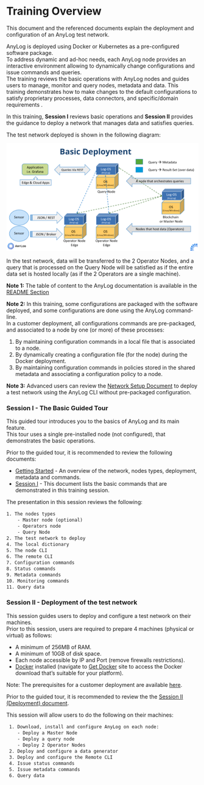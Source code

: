 # Training Overview

This document and the referenced documents explain the deployment and configuration of an AnyLog test network.

AnyLog is deployed using Docker or Kubernetes as a pre-configured software package.  
To address dynamic and ad-hoc needs, each AnyLog node provides an interactive environment allowing to dynamically change configurations 
and issue commands and queries.  
The training reviews the basic operations with AnyLog nodes and guides users to manage, monitor and query nodes, metadata and data.
This training demonstrates how to make changes to the default configurations to satisfy proprietary processes, data connectors, 
and specific/domain requirements .

In this training, **Session I** reviews basic operations and **Session II** provides the guidance to deploy a network that manages
data and satisfies queries.  

The test network deployed is shown in the following diagram:

![deployment diagram](../imgs/deployment_diagram.png)


In the test network, data will be transferred to the 2 Operator Nodes, and a query that is processed on the Query Node will be satisfied
as if the entire data set is hosted locally (as if the 2 Operators are a single machine).

**Note 1:** The table of content to the AnyLog documentation is available in the [README Section](../README.md)

**Note 2:** In this training, some configurations are packaged with the software deployed, and some configurations are done
using the AnyLog command-line.    
In a customer deployment, all configurations commands are pre-packaged, and associated to a node by one (or more) of these processes:
1) By maintaining configuration commands in a local file that is associated to a node.
2) By dynamically creating a configuration file (for the node) during the Docker deployment.
3) By maintaining configuration commands in policies stored in the shared metadata and associating a configuration policy to a node.
 
**Note 3:** Advanced users can review the [Network Setup Document](../examples/Network%20setup.md) to deploy a test
network using the AnyLog CLI without pre-packaged configuration. 

### Session I - The Basic Guided Tour
 This guided tour introduces you to the basics of AnyLog and its main feature.  
 This tour uses a single pre-installed node (not configured), that demonstrates the basic operations.
 
 Prior to the guided tour, it is recommended to review the following documents:
 * [Getting Started](../getting%20started.md) - An overview of the network, nodes types, deployment, metadata and commands.
 * [Session I](Session%20I%20(Demo).md) - This document lists the basic commands that are demonstrated in this training session. 
 
The presentation in this session reviews the following:

    1. The nodes types
        - Master node (optional)
        - Operators node
        - Query Node   
    2. The test network to deploy
    4. The local dictionary
    5. The node CLI
    6. The remote CLI
    7. Configuration commands
    8. Status commands
    9. Metadata commands
    10. Monitoring commands
    11. Query data  
    
### Session II - Deployment of the test network
   This session guides users to deploy and configure a test network on their machines.  
   Prior to this session, users are required to prepare 4 machines (physical or virtual) as follows:
   * A minimum of 256MB of RAM.
   * A minimum of 10GB of disk space.
   * Each node accessible by IP and Port (remove firewalls restrictions).
   * [Docker](https://docs.docker.com/) installed (navigate to [Get Docker](https://docs.docker.com/get-docker/) site to access
   the Docker download that’s suitable for your platform).

   Note: The prerequisites for a customer deployment are available [here](../deployments/prerequisite.md).
   
   Prior to the guided tour, it is recommended to review the the [Session II (Deployment) document](Session%20II%20(Deployment).md).  
        
   This session will allow users to do the following on their machines:
   
     1. Download, install and configure AnyLog on each node:
        - Deploy a Master Node
        - Deploy a query node
        - Deploy 2 Operator Nodes
     2. Deploy and configure a data generator
     3. Deploy and configure the Remote CLI
     4. Issue status commands
     5. Issue metadata commands
     6. Query data  
      

  